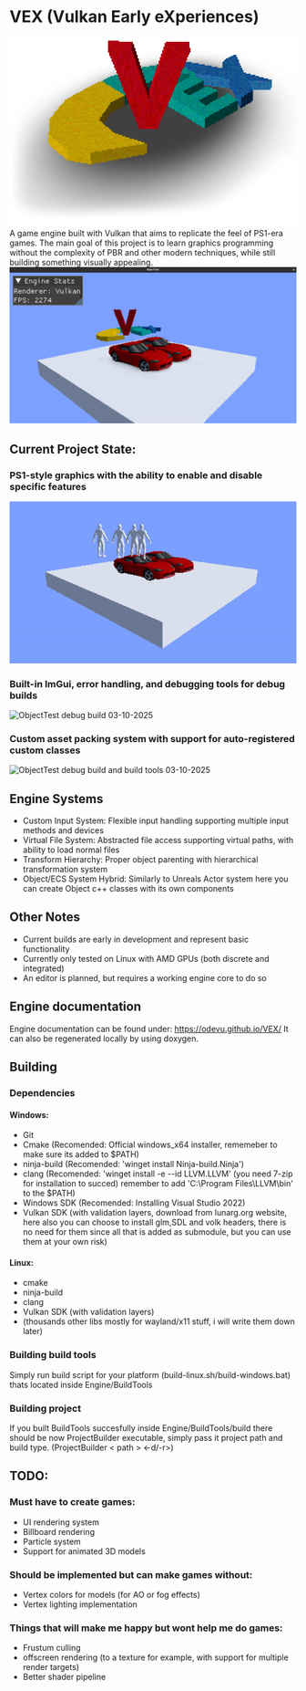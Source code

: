 #  VEX (Vulkan Early eXperiences)
![Vex logo rendered in engine](/RepoStuff/RenderedLogo.png)
A game engine built with Vulkan that aims to replicate the feel of PS1-era games. The main goal of this project is to learn graphics programming without the complexity of PBR and other modern techniques, while still building something visually appealing.
![Vex logo rendered in engine](/RepoStuff/VEX_SS_LOWRES.png)

## Current Project State:
### PS1-style graphics with the ability to enable and disable specific features
![ObjectTest release build 03-10-2025](/RepoStuff/VEX_Release.gif)

### Built-in ImGui, error handling, and debugging tools for debug builds
![ObjectTest debug build 03-10-2025](/RepoStuff/VEX_Debug.gif)

### Custom asset packing system with support for auto-registered custom classes
![ObjectTest debug build and build tools 03-10-2025](/RepoStuff/VEX_features.gif)

## Engine Systems
- Custom Input System: Flexible input handling supporting multiple input methods and devices
- Virtual File System: Abstracted file access supporting virtual paths, with ability to load normal files
- Transform Hierarchy: Proper object parenting with hierarchical transformation system
- Object/ECS System Hybrid: Similarly to Unreals Actor system here you can create Object c++ classes with its own components

## Other Notes
- Current builds are early in development and represent basic functionality
- Currently only tested on Linux with AMD GPUs (both discrete and integrated)
- An editor is planned, but requires a working engine core to do so

## Engine documentation
Engine documentation can be found under: https://odevu.github.io/VEX/
It can also be regenerated locally by using doxygen.

## Building

### Dependencies

#### Windows:
- Git
- Cmake (Recomended: Official windows_x64 installer, rememeber to make sure its added to $PATH)
- ninja-build (Recomended: 'winget install Ninja-build.Ninja')
- clang (Recomended: 'winget install -e --id LLVM.LLVM' (you need 7-zip for installation to succed) remember to add 'C:\Program Files\LLVM\bin' to the $PATH)
- Windows SDK (Recomended: Installing Visual Studio 2022)
- Vulkan SDK (with validation layers, download from lunarg.org website, here also you can choose to install glm,SDL and volk headers, there is no need for them since all that is added as submodule, but you can use them at your own risk)

#### Linux:
- cmake
- ninja-build
- clang
- Vulkan SDK (with validation layers)
- (thousands other libs mostly for wayland/x11 stuff, i will write them down later)

### Building build tools

Simply run build script for your platform (build-linux.sh/build-windows.bat) thats located inside Engine/BuildTools

### Building project

If you built BuildTools succesfully inside Engine/BuildTools/build there should be now ProjectBuilder executable, simply pass it project path and build type. (ProjectBuilder < path > <-d/-r>)

## TODO:
### Must have to create games:
- UI rendering system
- Billboard rendering
- Particle system
- Support for animated 3D models
### Should be implemented but can make games without:
- Vertex colors for models (for AO or fog effects)
- Vertex lighting implementation
### Things that will make me happy but wont help me do games:
- Frustum culling
- offscreen rendering (to a texture for example, with support for multiple render targets)
- Better shader pipeline

